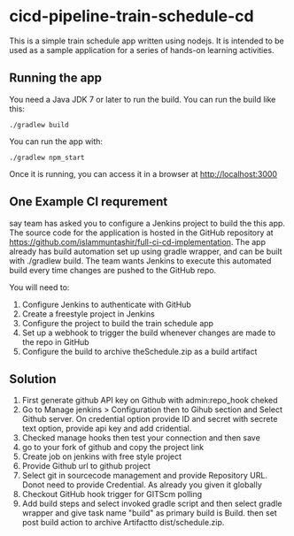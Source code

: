 # cicd-pipeline-train-schedule-cd

This is a simple train schedule app written using nodejs. It is intended to be used as a sample application for a series of hands-on learning activities.

## Running the app

You need a Java JDK 7 or later to run the build. You can run the build like this:

    ./gradlew build

You can run the app with:

    ./gradlew npm_start

Once it is running, you can access it in a browser at [http://localhost:3000](http://localhost:3000)

## One Example CI requrement
say team has asked you to configure a Jenkins project to build the this app. The source code for the application is hosted in the GitHub repository at https://github.com/islammuntashir/full-ci-cd-implementation. The app already has build automation set up using gradle wrapper, and can be built with ./gradlew build. The team wants Jenkins to execute this automated build every time changes are pushed to the GitHub repo.

You will need to:

   1. Configure Jenkins to authenticate with GitHub
   2. Create a freestyle project in Jenkins
   3. Configure the project to build the train schedule app
   4. Set up a webhook to trigger the build whenever changes are made to the repo in GitHub
   5. Configure the build to archive theSchedule.zip as a build artifact

## Solution
1. First generate github API key on Github with  admin:repo_hook cheked
2. Go to Manage jenkins > Configuration then to Gihub section and Select Github server. On credential option provide ID and secret with secrete text option, provide api key and add cridential. 
3. Checked manage hooks then test your connection and then save 
4. go to your fork of github and copy the project link
5. Create job on jenkins with free style project
6. Provide Github url to github project
7. Select git in sourcecode management and provide Repository URL. Donot need to provide Credential. As already you given it globally
8. Checkout GitHub hook trigger for GITScm polling
9. Add build steps and select invoked gradle script and then select gradle wrapper and give task name "build" as primary build is Build. then set post build action to archive Artifactto dist/schedule.zip.
